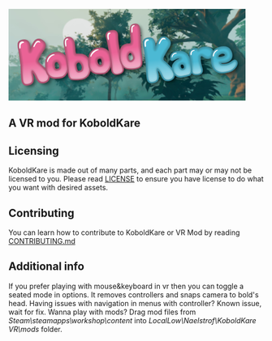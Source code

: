 ![KoboldKare capsule](capsule_lg.png)

## A VR mod for KoboldKare



## Licensing

KoboldKare is made out of many parts, and each part may or may not be licensed to you.
Please read [LICENSE](LICENSE) to ensure you have license to do what you want with desired assets.

## Contributing

You can learn how to contribute to KoboldKare or VR Mod by reading [CONTRIBUTING.md](CONTRIBUTING.md)


## Additional info

If you prefer playing with mouse&keyboard in vr then you can toggle a seated mode in options. It removes controllers and snaps camera to bold's head.
Having issues with navigation in menus with controller? Known issue, wait for fix.
Wanna play with mods? Drag mod files from _Steam\steamapps\workshop\content_ into _LocalLow\Naelstrof\KoboldKare VR\mods_ folder.
